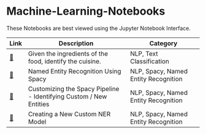 # Machine-Learning-Notebooks

These Notebooks are best viewed using the Jupyter Notebook Interface.

| Link | Description | Category
| --- | --- | --- |
| [:link:](NLP/PredictingtheCuisine.ipynb) | Given the ingredients of the food, identify the cuisine.| NLP, Text Classification
| [:link:](NLP/Named%20Entity%20Recognition%20using%20Spacy.ipynb) | Named Entity Recognition Using Spacy| NLP, Spacy, Named Entity Recognition
| [:link:](NLP/Customizing%20the%20Spacy%20Pipeline.ipynb) | Customizing the Spacy Pipeline - Identifying Custom / New Entities| NLP, Spacy, Named Entity Recognition
| [:link:](NLP/Creating%20a%20New%20Custom%20NER%20Model.ipynb) | Creating a New Custom NER Model | NLP, Spacy, Named Entity Recognition


